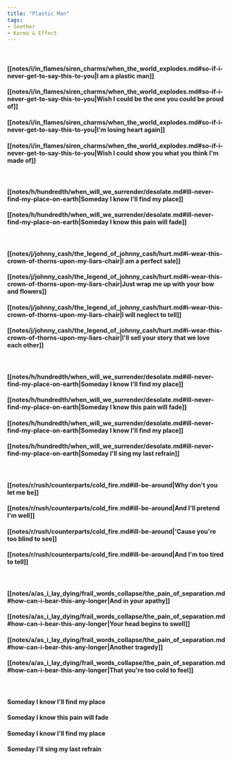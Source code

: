 ```yaml
---
title: "Plastic Man"
tags:
- Seether
- Karma & Effect
---
```

&nbsp;
#### [[notes/i/in_flames/siren_charms/when_the_world_explodes.md#so-if-i-never-get-to-say-this-to-you|I am a plastic man]]
#### [[notes/i/in_flames/siren_charms/when_the_world_explodes.md#so-if-i-never-get-to-say-this-to-you|Wish I could be the one you could be proud of]]
#### [[notes/i/in_flames/siren_charms/when_the_world_explodes.md#so-if-i-never-get-to-say-this-to-you|I'm losing heart again]]
#### [[notes/i/in_flames/siren_charms/when_the_world_explodes.md#so-if-i-never-get-to-say-this-to-you|Wish I could show you what you think I'm made of]]
&nbsp;
#### [[notes/h/hundredth/when_will_we_surrender/desolate.md#ill-never-find-my-place-on-earth|Someday I know I'll find my place]]
#### [[notes/h/hundredth/when_will_we_surrender/desolate.md#ill-never-find-my-place-on-earth|Someday I know this pain will fade]]
&nbsp;
#### [[notes/j/johnny_cash/the_legend_of_johnny_cash/hurt.md#i-wear-this-crown-of-thorns-upon-my-liars-chair|I am a perfect sale]]
#### [[notes/j/johnny_cash/the_legend_of_johnny_cash/hurt.md#i-wear-this-crown-of-thorns-upon-my-liars-chair|Just wrap me up with your bow and flowers]]
#### [[notes/j/johnny_cash/the_legend_of_johnny_cash/hurt.md#i-wear-this-crown-of-thorns-upon-my-liars-chair|I will neglect to tell]]
#### [[notes/j/johnny_cash/the_legend_of_johnny_cash/hurt.md#i-wear-this-crown-of-thorns-upon-my-liars-chair|I'll sell your story that we love each other]]
&nbsp;
#### [[notes/h/hundredth/when_will_we_surrender/desolate.md#ill-never-find-my-place-on-earth|Someday I know I'll find my place]]
#### [[notes/h/hundredth/when_will_we_surrender/desolate.md#ill-never-find-my-place-on-earth|Someday I know this pain will fade]]
#### [[notes/h/hundredth/when_will_we_surrender/desolate.md#ill-never-find-my-place-on-earth|Someday I know I'll find my place]]
#### [[notes/h/hundredth/when_will_we_surrender/desolate.md#ill-never-find-my-place-on-earth|Someday I'll sing my last refrain]]
&nbsp;
#### [[notes/r/rush/counterparts/cold_fire.md#ill-be-around|Why don't you let me be]]
#### [[notes/r/rush/counterparts/cold_fire.md#ill-be-around|And I'll pretend I'm well]]
#### [[notes/r/rush/counterparts/cold_fire.md#ill-be-around|'Cause you're too blind to see]]
#### [[notes/r/rush/counterparts/cold_fire.md#ill-be-around|And I'm too tired to tell]]
&nbsp;
#### [[notes/a/as_i_lay_dying/frail_words_collapse/the_pain_of_separation.md#how-can-i-bear-this-any-longer|And in your apathy]]
#### [[notes/a/as_i_lay_dying/frail_words_collapse/the_pain_of_separation.md#how-can-i-bear-this-any-longer|Your head begins to swell]]
#### [[notes/a/as_i_lay_dying/frail_words_collapse/the_pain_of_separation.md#how-can-i-bear-this-any-longer|Another tragedy]]
#### [[notes/a/as_i_lay_dying/frail_words_collapse/the_pain_of_separation.md#how-can-i-bear-this-any-longer|That you're too cold to feel]]
&nbsp;
#### Someday I know I'll find my place
#### Someday I know this pain will fade
#### Someday I know I'll find my place
#### Someday I'll sing my last refrain
